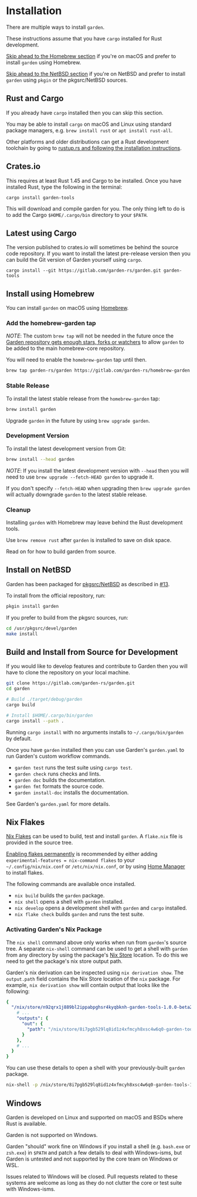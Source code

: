 # Installation

There are multiple ways to install `garden`.

These instructions assume that you have `cargo` installed for Rust development.

[Skip ahead to the Homebrew section](#install-using-homebrew) if you're on macOS
and prefer to install `garden` using Homebrew.

[Skip ahead to the NetBSD section](#install-on-netbsd) if you're on NetBSD
and prefer to install `garden` using `pkgin` or the pkgsrc/NetBSD sources.


## Rust and Cargo

If you already have `cargo` installed then you can skip this section.

You may be able to install `cargo` on macOS and Linux using standard package
managers, e.g. `brew install rust` or `apt install rust-all`.

Other platforms and older distributions can get a Rust development toolchain
by going to [rustup.rs and following the installation instructions](https://rustup.rs).


## Crates.io

This requires at least Rust 1.45 and Cargo to be installed. Once you have
installed Rust, type the following in the terminal:

```
cargo install garden-tools
```

This will download and compile garden for you. The only thing left to do is
to add the Cargo `$HOME/.cargo/bin` directory to your `$PATH`.


## Latest using Cargo

The version published to crates.io will sometimes be behind the source
code repository. If you want to install the latest pre-release version then you can
build the Git version of Garden yourself using `cargo`.

```
cargo install --git https://gitlab.com/garden-rs/garden.git garden-tools
```


## Install using Homebrew

You can install `garden` on macOS using [Homebrew](https://brew.sh/).

### Add the homebrew-garden tap

*NOTE*: The custom `brew tap` will not be needed in the future once the
[Garden repository gets enough stars, forks or watchers](https://github.com/Homebrew/homebrew-core/pull/119195)
to allow `garden` to be added to the main homebrew-core repository.

You will need to enable the `homebrew-garden` tap until then.

```bash
brew tap garden-rs/garden https://gitlab.com/garden-rs/homebrew-garden
```

### Stable Release

To install the latest stable release from the `homebrew-garden` tap:
```bash
brew install garden
```
Upgrade `garden` in the future by using `brew upgrade garden`.

### Development Version

To install the latest development version from Git:
```bash
brew install --head garden
```

*NOTE*: If you install the latest development version with `--head` then you will need to use
`brew upgrade --fetch-HEAD garden`  to upgrade it.

If you don't specify `--fetch-HEAD` when upgrading then `brew upgrade garden` will
actually downgrade `garden` to the latest stable release.

### Cleanup

Installing `garden` with Homebrew may leave behind the Rust development tools.

Use `brew remove rust` after `garden` is installed to save on disk space.

Read on for how to build garden from source.


## Install on NetBSD

Garden has been packaged for
[pkgsrc/NetBSD](http://mail-index.netbsd.org/pkgsrc-changes/2023/01/22/msg267560.html)
as described in [#13](https://github.com/garden-rs/garden/issues/13).

To install from the official repository, run:

```bash
pkgin install garden
```

If you prefer to build from the pkgsrc sources, run:

```bash
cd /usr/pkgsrc/devel/garden
make install
```


## Build and Install from Source for Development

If you would like to develop features and contribute to Garden then you will
have to clone the repository on your local machine.

```bash
git clone https://gitlab.com/garden-rs/garden.git
cd garden

# Build ./target/debug/garden
cargo build

# Install $HOME/.cargo/bin/garden
cargo install --path .
```

Running `cargo install` with no arguments installs to `~/.cargo/bin/garden` by default.

Once you have `garden` installed then you can use Garden's `garden.yaml` to run
Garden's custom workflow commands.

* `garden test` runs the test suite using `cargo test`.
* `garden check` runs checks and lints.
* `garden doc` builds the documentation.
* `garden fmt` formats the source code.
* `garden install-doc` installs the documentation.

See Garden's `garden.yaml` for more details.


## Nix Flakes

[Nix Flakes](https://nixos.wiki/wiki/Flakes) can be used to build, test and install `garden`.
A `flake.nix` file is provided in the source tree.

[Enabling flakes permanently](https://nixos.wiki/wiki/Flakes#Enable_flakes_permanently_in_NixOS)
is recommended by either adding `experimental-features = nix-command flakes` to your
`~/.config/nix/nix.conf` or `/etc/nix/nix.conf`, or by using
[Home Manager](https://nixos.wiki/wiki/Flakes#Other_Distros.2C_with_Home-Manager)
to install flakes.

The following commands are available once installed.

* `nix build` builds the `garden` package.
* `nix shell` opens a shell with `garden` installed.
* `nix develop` opens a development shell with `garden` and `cargo` installed.
* `nix flake check` builds `garden` and runs the test suite.

### Activating Garden's Nix Package

The `nix shell` command above only works when run from `garden`'s source tree.
A separate `nix-shell` command can be used to get a shell with `garden` from any
directory by using the package's [Nix Store](https://nixos.org/manual/nix/stable/store/)
location. To do this we need to get the package's nix store output path.

Garden's nix derivation can be inspected using `nix derivation show`.
The `output.path` field contains the Nix Store location of the `nix` package.
For example, `nix derivation show` will contain output that looks like the following:

```yaml
{
  "/nix/store/n92qrx1j889bl2ippabpghsr4kyqbknh-garden-tools-1.0.0-beta2.drv": {
    # ...
    "outputs": {
      "out": {
        "path": "/nix/store/8i7pgb529lq8id1z4xfmcyh8xsc4w6q0-garden-tools-1.0.0-beta2"
      }
    },
    # ...
  }
}
```

You can use these details to open a shell with your previously-built `garden` package.

```bash
nix-shell -p /nix/store/8i7pgb529lq8id1z4xfmcyh8xsc4w6q0-garden-tools-1.0.0-beta2
```

## Windows

Garden is developed on Linux and supported on macOS and BSDs where Rust is available.

Garden is not supported on Windows.

Garden "should" work fine on Windows if you install a shell (e.g. `bash.exe` or
`zsh.exe`) in `$PATH` and patch a few details to deal with Windows-isms, but Garden is
untested and not supported by the core team on Windows or WSL.

Issues related to Windows will be closed. Pull requests related to these systems are
welcome as long as they do not clutter the core or test suite with Windows-isms.
